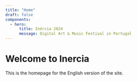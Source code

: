 ```yaml
---
title: "Home"
draft: false
components:
  - hero:
      title: Inércia 2024
      message: Digital Art & Music Festival in Portugal
---
```


# Welcome to Inercia

This is the homepage for the English version of the site.
